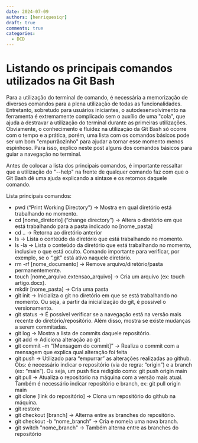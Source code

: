 ```yaml
---
date: 2024-07-09
authors: [henriquesiqr]
draft: true
comments: true
categories:
  - DCD
---
```


# Listando os principais comandos utilizados na Git Bash

Para a utilização do terminal de comando, é necessária a memorização de diversos comandos para a plena utilização de todas as funcionalidades. Entretanto, sobretudo para usuários iniciantes, o autodesenvolvimento na ferramenta é extremamente complicado sem o auxílio de uma "cola", que ajuda a destravar a utilização do terminal durante as primeiras utilizações.
Obviamente, o conhecimento e fluidez na utilização da Git Bash só ocorre com o tempo e a prática, porém, uma lista com os comandos básicos pode ser um bom "empurrãozinho" para ajudar a tornar esse momento menos espinhoso.
Para isso, explico neste post alguns dos comandos básicos para guiar a navegação no terminal.

<!-- more -->
Antes de colocar a lista dos principais comandos, é importante ressaltar que a utilização do "--help" na frente de qualquer comando faz com que o Git Bash dê uma ajuda explicando a sintaxe e os retornos daquele comando.

Lista principais comandos:

- pwd (“Print Working Directory”) -> Mostra em qual diretório está trabalhando no momento.
- cd [nome_diretorio] (“change directory”) -> Altera o diretório em que está trabalhando para a pasta indicado no [nome_pasta]
- cd .. -> Retorna ao diretório anterior
- ls -> Lista o conteúdo da diretório que está trabalhando no momento.
- ls -la -> Lista o conteúdo da diretório que está trabalhando no momento, inclusive o que está oculto. Comando importante para verificar, por exemplo, se o “.git” está ativo naquele diretório.
- rm -rf  [nome_documento] -> Remove arquivo/diretório/pasta permanentemente.
- touch [nome_arquivo.extensao_arquivo] -> Cria um arquivo (ex: touch artigo.docx).
- mkdir [nome_pasta] -> Cria uma pasta
- git init -> Inicializa o git no diretório em que se está trabalhando no momento. Ou seja, a partir da inicialização do git, é possível o versionamento.
- git status -> É possível verificar se a navegação está na versão mais recente do diretório/repositório. Além disso, mostra se existe mudanças a serem commitadas.
- git log -> Mostra a lista de commits daquele repositório.
- git add -> Adiciona alteração ao git
- git commit –m “[Mensagem do commit]” -> Realiza o commit com a mensagem que explica qual alteração foi feita
- git push -> Utilizado para “empurrar” as alterações realizadas ao github. Obs: é necessário indicar o repositório (via de regra: “origin”) e a branch (ex: “main”). Ou seja, um push fica redigido como: git push origin main
- git pull -> Atualiza o repositório na máquina com a versão mais atual. Também é necessário indicar repositório e branch, ex: git pull origin main
- git clone [link do repositório] -> Clona um repositório do github na máquina.
- git restore
- git checkout [branch] -> Alterna entre as branches do repositório.
- git checkout -b “nome_branch” -> Cria e nomeia uma nova branch.
- git switch "nome_branch" -> Também alterna entre as branches do repositório
